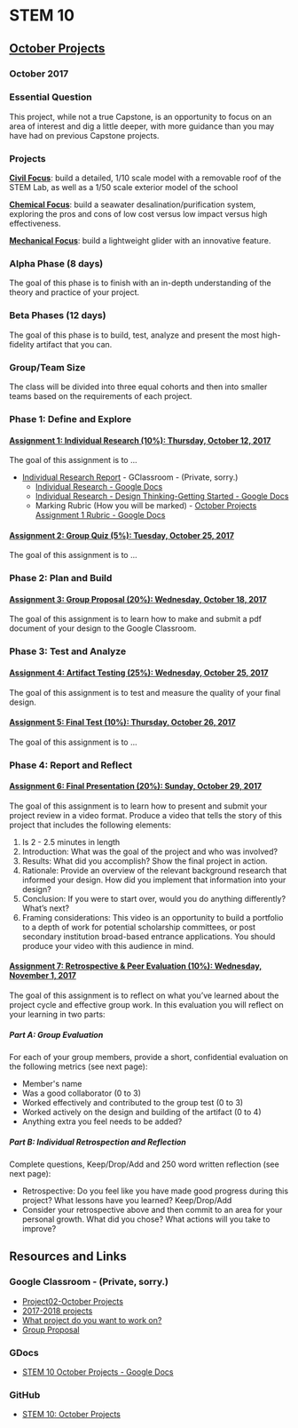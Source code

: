 # STEM 10
## [October Projects](https://docs.google.com/document/d/1iFg5hruR0AjjmZfiqRWXqb8ARmmXEB73n493TdkT3i4/edit?usp=sharing)
### October 2017

### Essential Question
This project, while not a true Capstone, is an opportunity to focus on an area of interest and dig a little deeper, with more guidance than you may have had on previous Capstone projects.  
### Projects
__[Civil Focus](https://docs.google.com/document/d/1zgB2dqvyUa_nSuTz4OD6IrehghhuIIyUVGPEMvkro6k/edit)__: build a detailed, 1/10 scale model with a removable roof of the STEM Lab, as well as a 1/50 scale exterior model of the school

__[Chemical Focus](https://docs.google.com/document/d/1j7rhVEbWi68TvEC5Ac5SLFIz6SSTTTbfuvBtZc6pgx8/edit)__:  build a seawater desalination/purification system, exploring the pros and cons of low cost versus low impact versus high effectiveness.

__[Mechanical Focus](https://docs.google.com/document/d/1oDJ4Rk6Q4MhG9L6tbxJ_4ViGW_sSB4zBiQZomJKJIlw/edit)__: build a lightweight glider with an innovative feature.

### Alpha Phase (8 days)
The goal of this phase is to finish with an in-depth understanding of the theory and practice of your project.  
### Beta Phases (12 days)
The goal of this phase is to build, test, analyze and present the most high-fidelity artifact that you can.
### Group/Team Size
The class will be divided into three equal cohorts and then into smaller teams based on the requirements of each project. 

### Phase 1:  Define and Explore
#### [Assignment 1: Individual Research \(10%\): Thursday, October 12, 2017](https://docs.google.com/document/d/1lHU_OPjM9HpJaTpTdDIoD2khuSbcRZ3pIUpSpcLsL6E/edit#)

The goal of this assignment is to ... 

- [Individual Research Report](https://classroom.google.com/u/0/c/NzQyNzAwNDgzMFpa/a/ODU5MDY1ODQ0OVpa/details) - GClassroom - (Private, sorry.)
  - [Individual Research - Google Docs](https://docs.google.com/document/d/1ozIPES_fuIjj1WQs60-zvqV5ONaPZinHdqpe0myvLdA/edit)
  - [Individual Research - Design Thinking-Getting Started - Google Docs](https://docs.google.com/document/d/1p0cY4KxZYvvKRsB4b9sdcYOfDo-MJWHPvKp2WvaKBLY/edit)
  - Marking Rubric (How you will be marked) - [October Projects Assignment 1 Rubric - Google Docs](https://docs.google.com/document/d/1f-B885N5wo7hAKbgqWYRtbJuK70e_mxnfxh7H1Py2m4/edit)


#### [Assignment 2: Group Quiz \(5%\): Tuesday, October 25, 2017](https://docs.google.com/document/d/13wP7RZVC6xivBS4CAYdrS30v3OYnJAvtdIaa_DRwJwA/edit#)

The goal of this assignment is to ...

### Phase 2:  Plan and Build
#### [Assignment 3: Group Proposal \(20%\): Wednesday, October 18, 2017](https://docs.google.com/document/d/1Mj_tsFBRjE9Cn8OOsFJU0K-YBIk0wkgAh_qf4Akec7Y/edit#)

The goal of this assignment is to learn how to make and submit a pdf document of your design to the Google Classroom.

### Phase 3:  Test and Analyze

#### [Assignment 4: Artifact Testing \(25%\): Wednesday, October 25, 2017](https://docs.google.com/document/d/1Yt490O2Php4pQlFdrNX4grYYQfJcJbPPaxeP5IaUeiU/edit#heading=h.ut0fiebf5iei)

The goal of this assignment is to test and measure the quality of your final design.

#### [Assignment 5:  Final Test \(10%\): Thursday, October 26, 2017](https://docs.google.com/document/d/1obz5TPJM9ZeNXPxR48BnSV25LaDquL7Z8-N6d1dKevA/edit#)

The goal of this assignment is to ...

### Phase 4:  Report and Reflect
#### [Assignment 6: Final Presentation (20%): Sunday, October 29, 2017](https://docs.google.com/document/d/1gS1tVH8Y9qhJLD3L2qCcburWDsiMsHpXmymjheu9_JU/edit#)

The goal of this assignment is to learn how to present and submit your project review in a video format.
Produce a video that tells the story of this project that includes the following elements:
1. Is 2 - 2.5 minutes in length
2. Introduction: What was the goal of the project and who was involved?
3. Results: What did you accomplish? Show the final project in action.
4. Rationale: Provide an overview of the relevant background research that informed your design. How did you implement that information into your design?
5. Conclusion: If you were to start over, would you do anything differently? What’s next?
6. Framing considerations: This video is an opportunity to build a portfolio to a depth of work for potential scholarship committees, or post secondary institution broad-based entrance applications. You should produce your video with this audience in mind.


#### [Assignment 7: Retrospective & Peer Evaluation (10%): Wednesday, November 1, 2017](https://docs.google.com/document/d/1R3UgHYxnomcyFTWOz8CdC4drYouJ1RaJL7-lRZBiR4M/edit#)

The goal of this assignment is to reflect on what you’ve learned about the project cycle and effective group work.
In this evaluation you will reflect on your learning in two parts: 
##### Part A: Group Evaluation
For each of your group members, provide a short, confidential evaluation on the following metrics (see next page):
- Member's name
- Was a good collaborator (0 to 3)
- Worked effectively and contributed to the group test (0 to 3)
- Worked actively on the design and building of the artifact (0 to 4)
- Anything extra you feel needs to be added?
##### Part B: Individual Retrospection and Reflection
Complete questions, Keep/Drop/Add and 250 word written reflection (see next page):
- Retrospective:  Do you feel like you have made good progress during this project? What lessons have you learned? Keep/Drop/Add
- Consider your retrospective above and then commit to an area for your personal growth. What did you chose? What actions will you take to improve?

## Resources and Links
### Google Classroom - (Private, sorry.)
- [Project02-October Projects](https://classroom.google.com/u/0/c/NzQyNzAwNDgzMFpa/t/ODQ0ODY5NDAyM1pa)
- [2017-2018 projects](https://classroom.google.com/u/0/c/NzQyNzAwNDgzMFpa/sa/NzY0Mzg3MjI4Nlpa/details)
- [What project do you want to work on?](https://classroom.google.com/u/0/c/NzQyNzAwNDgzMFpa/mc/ODQ0ODY3ODgwNFpa/details)
- [Group Proposal](https://classroom.google.com/u/0/c/NzQyNzAwNDgzMFpa/a/ODY3MzQ1NTYxOVpa/details)

### GDocs

- [STEM 10 October Projects - Google Docs](https://docs.google.com/document/d/1iFg5hruR0AjjmZfiqRWXqb8ARmmXEB73n493TdkT3i4/edit)

### GitHub
- [STEM 10: October Projects](https://github.com/janzeteachesit/2017-2018/blob/master/courses/stem10/project02-octoprojects.md)



























